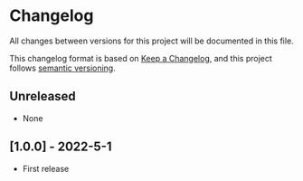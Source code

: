 # Changelog

All changes between versions for this project will be documented in this file.

This changelog format is based on [Keep a Changelog](https://keepachangelog.com/en/1.0.0/), and
this project follows [semantic versioning](https://semver.org/).

## Unreleased

- None

## [1.0.0] - 2022-5-1

- First release

